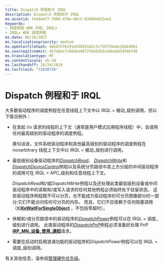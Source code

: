 ```yaml
---
title: Dispatch 例程和于 IRQL
description: Dispatch 例程和于 IRQL
ms.assetid: fe64e0f7-3906-470a-86c5-03460e652eed
keywords:
- 调度例程 WDK 内核，IRQLs
- IRQLs WDK 调度例程
ms.date: 06/16/2017
ms.localizationpriority: medium
ms.openlocfilehash: 4deb7576191e43829165c3c739750a6e18ab4961
ms.sourcegitcommit: 4b7a6ac7c68e6ad6f27da5d1dc4deabd5d34b748
ms.translationtype: MT
ms.contentlocale: zh-CN
ms.lasthandoff: 10/24/2019
ms.locfileid: "72838736"
---
```

# <a name="dispatch-routines-and-irqls"></a>Dispatch 例程和于 IRQL





大多数驱动程序的调度例程在任意线程上下文中以 IRQL = 被动\_级别调用，但以下情况例外：

-   在发起 i/o 请求的线程的上下文（通常是用户模式应用程序线程）中，会调用任何最高级别的驱动程序的调度例程。

    换句话说，文件系统驱动程序和其他最高级别的驱动程序的调度例程在 nonarbitrary 线程上下文中以 IRQL = 被动\_级别进行调用。

-   最低级别设备驱动程序的[*DispatchRead*](https://docs.microsoft.com/windows-hardware/drivers/ddi/wdm/nc-wdm-driver_dispatch)、 [*DispatchWrite*](https://docs.microsoft.com/windows-hardware/drivers/ddi/wdm/nc-wdm-driver_dispatch)和[*DispatchDeviceControl*](https://docs.microsoft.com/windows-hardware/drivers/ddi/wdm/nc-wdm-driver_dispatch)例程以及系统分页路径中其上方分层的中间驱动程序的调用可在 IRQL = APC\_级别和任意线程上下文。

    *DispatchRead*和/或*DispatchWrite*例程以及还处理此类最低级别设备或中间驱动程序中的读取和/或写入请求的任何其他例程必须始终处于驻留状态。 这些驱动程序例程既不可以分页，也不能成为驱动程序的可分页图像部分的一部分;它们不能访问任何可分页的内存。 而且，它们不应依赖于任何阻塞调用（如[**KeWaitForSingleObject**](https://docs.microsoft.com/windows-hardware/drivers/ddi/wdm/nf-wdm-kewaitforsingleobject) ，不包括零超时）。

-   休眠和/或分页路径中的驱动程序的[*DispatchPower*](https://docs.microsoft.com/windows-hardware/drivers/ddi/wdm/nc-wdm-driver_dispatch)例程可以在 IRQL = 调度\_级别进行调用。 此类驱动程序的[*DispatchPnP*](https://docs.microsoft.com/windows-hardware/drivers/ddi/wdm/nc-wdm-driver_dispatch)例程必须准备好处理 PnP [**IRP\_MN\_设备\_使用\_通知**](https://docs.microsoft.com/windows-hardware/drivers/kernel/irp-mn-device-usage-notification)请求。

-   需要在启动时启用浪涌功能的驱动程序的*DispatchPower*例程可以在 IRQL = 调度\_级别调用。

有关其他信息，请参阅[管理硬件优先级](managing-hardware-priorities.md)。

 

 




